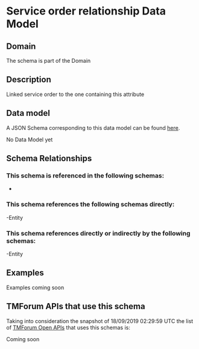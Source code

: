 # Service order relationship Data Model

## Domain

The  schema is part of the  Domain

## Description

Linked service order to the one containing this attribute

## Data model

A JSON Schema corresponding to this data model can be found
[here](https://github.com/tmforum-rand/schemas/blob/master/Service/ServiceOrderRelationship.schema.json).

No Data Model yet

## Schema Relationships

### This schema is referenced in the following schemas:

-

### This schema references the following schemas directly:

-Entity

### This schema references directly or indirectly by the following schemas:

-Entity



## Examples

Examples coming soon

## TMForum APIs that use this schema

Taking into consideration the snapshot of 18/09/2019 02:29:59 UTC the list of [TMForum Open APIs](https://www.tmforum.org/open-apis/) that uses this schemas is:

Coming soon